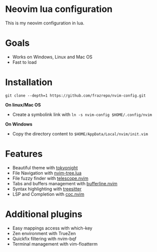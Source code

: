 
# Neovim lua configuration
This is my neovim configuration in lua.

# Goals
* Works on Windows, Linux and Mac OS
* Fast to load

# Installation
```
git clone --depth=1 https://github.com/frazrepo/nvim-config.git
```

**On linux/Mac OS**
* Create a symbolink link with `ln -s nvim-config $HOME/.config/nvim`


**On Windows**
* Copy the directory content to `$HOME/AppData/Local/nvim/init.vim`

# Features
* Beautiful theme with [tokyonight](https://github.com/folke/tokyonight.nvim)
* File Navigation with [nvim-tree.lua](https://github.com/kyazdani42/nvim-tree.lua)
* File fuzzy finder with [telescope.nvim](https://github.com/nvim-telescope/telescope.nvim) 
* Tabs and buffers management with [bufferline.nvim](https://github.com/akinsho/bufferline.nvim)
* Syntax highlighting with [treesitter](https://github.com/nvim-treesitter/nvim-treesitter)
* LSP and Completion with [coc.nvim](https://github.com/neoclide/coc.nvim)

# Additional plugins
* Easy mappings access with which-key 
* Zen environment with TrueZen
* Quickfix filtering with nvim-bqf
* Terminal management with vim-floatterm
